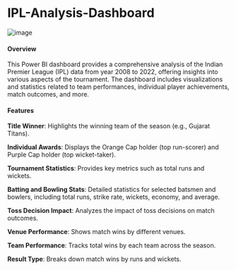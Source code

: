 # IPL-Analysis-Dashboard
![image](https://github.com/user-attachments/assets/52d2bf97-cb0c-4c1d-a31f-ea49505d94c2)
#### Overview
This Power BI dashboard provides a comprehensive analysis of the Indian Premier League (IPL) data from year 2008 to 2022, offering insights into various aspects of the tournament. The dashboard includes visualizations and statistics related to team performances, individual player achievements, match outcomes, and more.

#### Features
**Title Winner**: Highlights the winning team of the season (e.g., Gujarat Titans).

**Individual Awards**: Displays the Orange Cap holder (top run-scorer) and Purple Cap holder (top wicket-taker).

**Tournament Statistics**: Provides key metrics such as total runs and wickets.

**Batting and Bowling Stats**: Detailed statistics for selected batsmen and bowlers, including total runs, strike rate, wickets, economy, and average.

**Toss Decision Impact**: Analyzes the impact of toss decisions on match outcomes.

**Venue Performance**: Shows match wins by different venues.

**Team Performance**: Tracks total wins by each team across the season.

**Result Type**: Breaks down match wins by runs and wickets.
